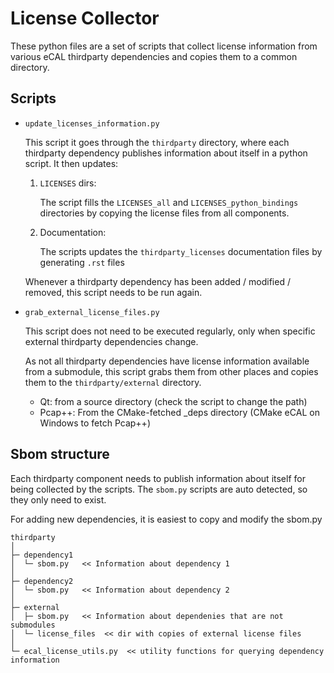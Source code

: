 ﻿# License Collector

These python files are a set of scripts that collect license information from various eCAL thirdparty dependencies and copies them to a common directory.

## Scripts

- `update_licenses_information.py`

    This script it goes through the `thirdparty` directory, where each thirdparty dependency publishes information about itself in a python script. It then updates:

    1. `LICENSES` dirs:
    
        The script fills the `LICENSES_all` and `LICENSES_python_bindings` directories by copying the license files from all components.

    2. Documentation:

        The scripts updates the `thirdparty_licenses` documentation files by generating `.rst` files

    Whenever a thirdparty dependency has been added / modified / removed, this script needs to be run again.

- `grab_external_license_files.py`

    This script does not need to be executed regularly, only when specific external thirdparty dependencies change.

    As not all thirdparty dependencies have license information available from a submodule, this script grabs them from other places and copies them to the `thirdparty/external` directory.

    - Qt: from a source directory (check the script to change the path)
    - Pcap++: From the CMake-fetched _deps directory (CMake eCAL on Windows to fetch Pcap++)

## Sbom structure

Each thirdparty component needs to publish information about itself for being collected by the scripts. The `sbom.py` scripts are auto detected, so they only need to exist.

For adding new dependencies, it is easiest to copy and modify the sbom.py

```
thirdparty
│
├─ dependency1
│  └─ sbom.py   << Information about dependency 1
│
├─ dependency2
│  └─ sbom.py   << Information about dependency 2 
│
├─ external
│  ├─ sbom.py   << Information about dependenies that are not submodules
│  └─ license_files  << dir with copies of external license files
│
└─ ecal_license_utils.py  << utility functions for querying dependency information
```
